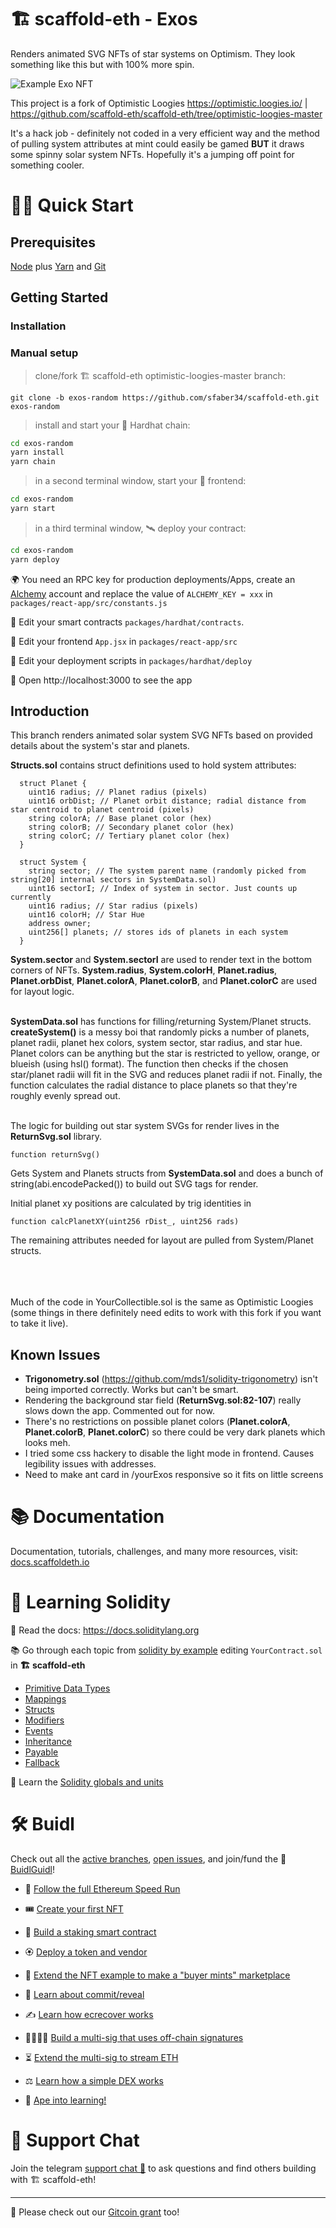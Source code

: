 # 🏗 scaffold-eth - Exos

Renders animated SVG NFTs of star systems on Optimism. They look something like this but with 100% more spin.

![Example Exo NFT](https://github.com/sfaber34/scaffold-eth/blob/exos/ExampleExo.png?raw=true)

This project is a fork of Optimistic Loogies https://optimistic.loogies.io/ | https://github.com/scaffold-eth/scaffold-eth/tree/optimistic-loogies-master

It's a hack job - definitely not coded in a very efficient way and the method of pulling system attributes at mint could easily be gamed **BUT** it draws some spinny solar system NFTs. Hopefully it's a jumping off point for something cooler.


# 🏄‍♂️ Quick Start

## Prerequisites

[Node](https://nodejs.org/en/download/) plus [Yarn](https://classic.yarnpkg.com/en/docs/install/) and [Git](https://git-scm.com/downloads)

## Getting Started

### Installation

### Manual setup

> clone/fork 🏗 scaffold-eth optimistic-loogies-master branch:

```
git clone -b exos-random https://github.com/sfaber34/scaffold-eth.git exos-random
```

> install and start your 👷‍ Hardhat chain:

```bash
cd exos-random
yarn install
yarn chain
```

> in a second terminal window, start your 📱 frontend:

```bash
cd exos-random
yarn start
```

> in a third terminal window, 🛰 deploy your contract:

```bash
cd exos-random
yarn deploy
```

🌍 You need an RPC key for production deployments/Apps, create an [Alchemy](https://www.alchemy.com/) account and replace the value of `ALCHEMY_KEY = xxx` in `packages/react-app/src/constants.js`

🔏 Edit your smart contracts `packages/hardhat/contracts`.

📝 Edit your frontend `App.jsx` in `packages/react-app/src`

💼 Edit your deployment scripts in `packages/hardhat/deploy`

📱 Open http://localhost:3000 to see the app


## Introduction

This branch renders animated solar system SVG NFTs based on provided details about the system's star and planets.


**Structs.sol** contains struct definitions used to hold system attributes:

```
  struct Planet {
    uint16 radius; // Planet radius (pixels)
    uint16 orbDist; // Planet orbit distance; radial distance from star centroid to planet centroid (pixels)
    string colorA; // Base planet color (hex)
    string colorB; // Secondary planet color (hex)
    string colorC; // Tertiary planet color (hex)
  }

  struct System {
    string sector; // The system parent name (randomly picked from string[20] internal sectors in SystemData.sol)
    uint16 sectorI; // Index of system in sector. Just counts up currently
    uint16 radius; // Star radius (pixels)
    uint16 colorH; // Star Hue
    address owner;
    uint256[] planets; // stores ids of planets in each system
  }
```
**System.sector** and **System.sectorI** are  used to render text in the bottom corners of NFTs. **System.radius**, **System.colorH**, **Planet.radius**, **Planet.orbDist**, **Planet.colorA**, **Planet.colorB**, and **Planet.colorC** are used for layout logic.<br /><br />

**SystemData.sol** has functions for filling/returning System/Planet structs. **createSystem()** is a messy boi that randomly picks a number of planets, planet radii, planet hex colors, system sector, star radius, and star hue. Planet colors can be anything but the star is restricted to yellow, orange, or blueish (using hsl() format). The function then checks if the chosen star/planet radii will fit in the SVG and reduces planet radii if not. Finally, the function calculates the radial distance to place planets so that they're roughly evenly spread out.<br /><br />

The logic for building out star system SVGs for render lives in the **ReturnSvg.sol** library.
```
function returnSvg()
```
Gets System and Planets structs from **SystemData.sol** and does a bunch of string(abi.encodePacked()) to build out SVG tags for render.

Initial planet xy positions are calculated by trig identities in
```
function calcPlanetXY(uint256 rDist_, uint256 rads)
```

The remaining attributes needed for layout are pulled from System/Planet structs.<br /><br /><br /><br />

Much of the code in YourCollectible.sol is the same as Optimistic Loogies (some things in there definitely need edits to work with this fork if you want to take it live).

## Known Issues

- **Trigonometry.sol** (https://github.com/mds1/solidity-trigonometry) isn't being imported correctly. Works but can't be smart.
- Rendering the background star field (**ReturnSvg.sol:82-107**) really slows down the app. Commented out for now.
- There's no restrictions on possible planet colors (**Planet.colorA**, **Planet.colorB**, **Planet.colorC**) so there could be very dark planets which looks meh.
- I tried some css hackery to disable the light mode in frontend. Causes legibility issues with addresses.
- Need to make ant card in /yourExos responsive so it fits on little screens

# 📚 Documentation

Documentation, tutorials, challenges, and many more resources, visit: [docs.scaffoldeth.io](https://docs.scaffoldeth.io)

# 🔭 Learning Solidity

📕 Read the docs: https://docs.soliditylang.org

📚 Go through each topic from [solidity by example](https://solidity-by-example.org) editing `YourContract.sol` in **🏗 scaffold-eth**

- [Primitive Data Types](https://solidity-by-example.org/primitives/)
- [Mappings](https://solidity-by-example.org/mapping/)
- [Structs](https://solidity-by-example.org/structs/)
- [Modifiers](https://solidity-by-example.org/function-modifier/)
- [Events](https://solidity-by-example.org/events/)
- [Inheritance](https://solidity-by-example.org/inheritance/)
- [Payable](https://solidity-by-example.org/payable/)
- [Fallback](https://solidity-by-example.org/fallback/)

📧 Learn the [Solidity globals and units](https://solidity.readthedocs.io/en/v0.6.6/units-and-global-variables.html)

# 🛠 Buidl

Check out all the [active branches](https://github.com/austintgriffith/scaffold-eth/branches/active), [open issues](https://github.com/austintgriffith/scaffold-eth/issues), and join/fund the 🏰 [BuidlGuidl](https://BuidlGuidl.com)!


 - 🚤  [Follow the full Ethereum Speed Run](https://medium.com/@austin_48503/%EF%B8%8Fethereum-dev-speed-run-bd72bcba6a4c)


 - 🎟  [Create your first NFT](https://github.com/austintgriffith/scaffold-eth/tree/simple-nft-example)
 - 🥩  [Build a staking smart contract](https://github.com/austintgriffith/scaffold-eth/tree/challenge-1-decentralized-staking)
 - 🏵  [Deploy a token and vendor](https://github.com/austintgriffith/scaffold-eth/tree/challenge-2-token-vendor)
 - 🎫  [Extend the NFT example to make a "buyer mints" marketplace](https://github.com/austintgriffith/scaffold-eth/tree/buyer-mints-nft)
 - 🎲  [Learn about commit/reveal](https://github.com/austintgriffith/scaffold-eth/tree/commit-reveal-with-frontend)
 - ✍️  [Learn how ecrecover works](https://github.com/austintgriffith/scaffold-eth/tree/signature-recover)
 - 👩‍👩‍👧‍👧  [Build a multi-sig that uses off-chain signatures](https://github.com/austintgriffith/scaffold-eth/tree/meta-multi-sig)
 - ⏳  [Extend the multi-sig to stream ETH](https://github.com/austintgriffith/scaffold-eth/tree/streaming-meta-multi-sig)
 - ⚖️  [Learn how a simple DEX works](https://medium.com/@austin_48503/%EF%B8%8F-minimum-viable-exchange-d84f30bd0c90)
 - 🦍  [Ape into learning!](https://github.com/austintgriffith/scaffold-eth/tree/aave-ape)

# 💬 Support Chat

Join the telegram [support chat 💬](https://t.me/joinchat/KByvmRe5wkR-8F_zz6AjpA) to ask questions and find others building with 🏗 scaffold-eth!

---

🙏 Please check out our [Gitcoin grant](https://gitcoin.co/grants/2851/scaffold-eth) too!
